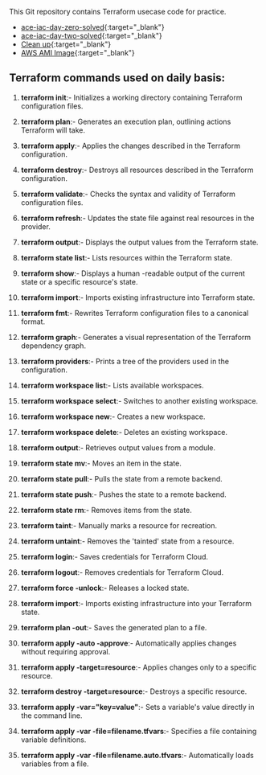 This Git repository contains Terraform usecase code for practice.


- [ace-iac-day-zero-solved](https://github.com/574n13y/Terraform/tree/main/ace-iac-day-zero-solved){:target="_blank"}
- [ace-iac-day-two-solved](https://github.com/574n13y/Terraform/tree/main/ace-iac-day-two-solved){:target="_blank"}
- [Clean up](https://github.com/574n13y/Terraform/tree/main/Cleanup){:target="_blank"}
- [AWS AMI Image](https://github.com/574n13y/Terraform/tree/main/AWS%20AMI%20Image){:target="_blank"}



 ## Terraform commands used on daily basis:
1. **terraform init**:- Initializes a working directory containing Terraform configuration files.

2. **terraform plan**:- Generates an execution plan, outlining actions Terraform will take.

3. **terraform apply**:- Applies the changes described in the Terraform configuration.

4. **terraform destroy**:- Destroys all resources described in the Terraform configuration.

5. **terraform validate**:- Checks the syntax and validity of Terraform configuration files.

6. **terraform refresh**:- Updates the state file against real resources in the provider.

7. **terraform output**:- Displays the output values from the Terraform state.

8. **terraform state list**:- Lists resources within the Terraform state.

9. **terraform show**:- Displays a human -readable output of the current state or a specific resource's state.

10. **terraform import**:- Imports existing infrastructure into Terraform state.

11. **terraform fmt**:- Rewrites Terraform configuration files to a canonical format.

12. **terraform graph**:- Generates a visual representation of the Terraform dependency graph.

13. **terraform providers**:- Prints a tree of the providers used in the configuration.

14. **terraform workspace list**:- Lists available workspaces.

15. **terraform workspace select**:- Switches to another existing workspace.

16. **terraform workspace new**:- Creates a new workspace.

17. **terraform workspace delete**:- Deletes an existing workspace.

18. **terraform output**:- Retrieves output values from a module.

19. **terraform state mv**:- Moves an item in the state.

20. **terraform state pull**:- Pulls the state from a remote backend.

21. **terraform state push**:- Pushes the state to a remote backend.

22. **terraform state rm**:- Removes items from the state.

23. **terraform taint**:- Manually marks a resource for recreation.

24. **terraform untaint**:- Removes the 'tainted' state from a resource.

25. **terraform login**:- Saves credentials for Terraform Cloud.

26. **terraform logout**:- Removes credentials for Terraform Cloud.

27. **terraform force -unlock**:- Releases a locked state.

28. **terraform import**:- Imports existing infrastructure into your Terraform state.

29. **terraform plan -out**:- Saves the generated plan to a file.

30. **terraform apply -auto -approve**:- Automatically applies changes without requiring approval.

31. **terraform apply -target=resource**:- Applies changes only to a specific resource.

32. **terraform destroy -target=resource**:- Destroys a specific resource.

33. **terraform apply -var="key=value"**:- Sets a variable's value directly in the command line.

34. **terraform apply -var -file=filename.tfvars**:- Specifies a file containing variable definitions.

35. **terraform apply -var -file=filename.auto.tfvars**:- Automatically loads variables from a file.
